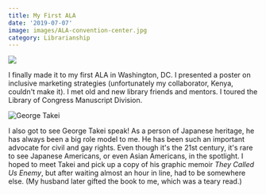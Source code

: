 ```yaml
---
title: My First ALA
date: '2019-07-07'
image: images/ALA-convention-center.jpg
category: Librarianship
---
```


![](../images/ALA-Poster-1.jpg)

I finally made it to my first ALA in Washington, DC. I presented a poster on inclusive marketing strategies (unfortunately my collaborator, Kenya, couldn't make it). I met old and new library friends and mentors. I toured the Library of Congress Manuscript Division.

![George Takei](../images/takei.jpg)

I also got to see George Takei speak! As a person of Japanese heritage, he has always been a big role model to me. He has been such an important advocate for civil and gay rights. Even though it's the 21st century, it's rare to see Japanese Americans, or even Asian Americans, in the spotlight. I hoped to meet Takei and pick up a copy of his graphic memoir *They Called Us Enemy*, but after waiting almost an hour in line, had to be somewhere else. (My husband later gifted the book to me, which was a teary read.)
